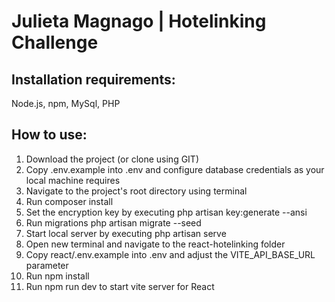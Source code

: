 # Julieta Magnago | Hotelinking Challenge

## Installation requirements: 
Node.js, npm, MySql, PHP

## How to use: 
<ol>
  <li>Download the project (or clone using GIT) </li>
   <li>Copy .env.example into .env and configure database credentials as your local machine requires </li>
      <li>Navigate to the project's root directory using terminal </li>
      <li>Run composer install </li>
      <li>Set the encryption key by executing php artisan key:generate --ansi </li>  <li>Run migrations php artisan migrate --seed </li>
      <li> Start local server by executing php artisan serve</li>
      <li>Open new terminal and navigate to the react-hotelinking folder </li>
      <li>Copy react/.env.example into .env and adjust the VITE_API_BASE_URL parameter </li>
      <li>Run npm install </li>
       <li> Run npm run dev to start vite server for React </li>
   
</ol>










